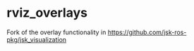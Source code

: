 # rviz_overlays
Fork of the overlay functionality in https://github.com/jsk-ros-pkg/jsk_visualization
